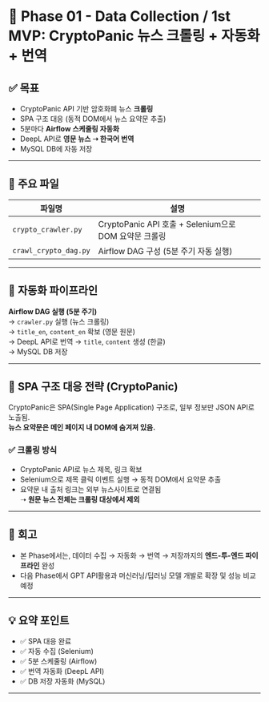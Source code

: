 # 🚀 Phase 01 - Data Collection / 1st MVP: CryptoPanic 뉴스 크롤링 + 자동화 + 번역

## ✅ 목표
- CryptoPanic API 기반 암호화폐 뉴스 **크롤링**
- SPA 구조 대응 (동적 DOM에서 뉴스 요약문 추출)
- 5분마다 **Airflow 스케줄링 자동화**
- DeepL API로 **영문 뉴스 ➝ 한국어 번역**
- MySQL DB에 자동 저장

---

## 📂 주요 파일

| 파일명                | 설명                                       |
|----------------------|--------------------------------------------|
| `crypto_crawler.py`  | CryptoPanic API 호출 + Selenium으로 DOM 요약문 크롤링 |
| `crawl_crypto_dag.py`| Airflow DAG 구성 (5분 주기 자동 실행)     |


---

## 🔁 자동화 파이프라인

**Airflow DAG 실행 (5분 주기)**  
→ `crawler.py` 실행 (뉴스 크롤링)  
→ `title_en`, `content_en` 확보 (영문 원문)  
→ DeepL API로 번역 → `title`, `content` 생성 (한글)  
→ MySQL DB 저장

---

## 🔬 SPA 구조 대응 전략 (CryptoPanic)

CryptoPanic은 SPA(Single Page Application) 구조로,
일부 정보만 JSON API로 노출됨.  
**뉴스 요약문은 메인 페이지 내 DOM에 숨겨져 있음.**

### ✅ 크롤링 방식
- CryptoPanic API로 뉴스 제목, 링크 확보
- Selenium으로 제목 클릭 이벤트 실행 → 동적 DOM에서 요약문 추출
- 요약문 내 출처 링크는 외부 뉴스사이트로 연결됨  
  ➝ **원문 뉴스 전체는 크롤링 대상에서 제외**

---

## 💭 회고

- 본 Phase에서는, 
  데이터 수집 → 자동화 → 번역 → 저장까지의 **엔드-투-엔드 파이프라인** 완성
- 다음 Phase에서 GPT API활용과 머신러닝/딥러닝 모델 개발로 확장 및 성능 비교 예정

---

## 💡 요약 포인트
- ✅ SPA 대응 완료
- ✅ 자동 수집 (Selenium)
- ✅ 5분 스케줄링 (Airflow)
- ✅ 번역 자동화 (DeepL API)
- ✅ DB 저장 자동화 (MySQL)

---
